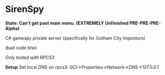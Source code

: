 # SirenSpy 
**State: Can't get past main menu. (EXTREMELY Unfinished PRE-PRE-PRE-Alpha)**

C# gamespy private server (specifically for Gotham City Impostors)

(bad code btw)

_Only tested with RPCS3_

**Setup**
Set local DNS on rpcs3:
GCI->Properties->Network->DNS->127.0.0.1

